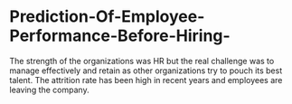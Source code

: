 # Prediction-Of-Employee-Performance-Before-Hiring-
The strength of the organizations was HR but the real challenge was to manage effectively and retain as other organizations try to pouch its best talent. The attrition rate has been high in recent years and employees are leaving the company. 
